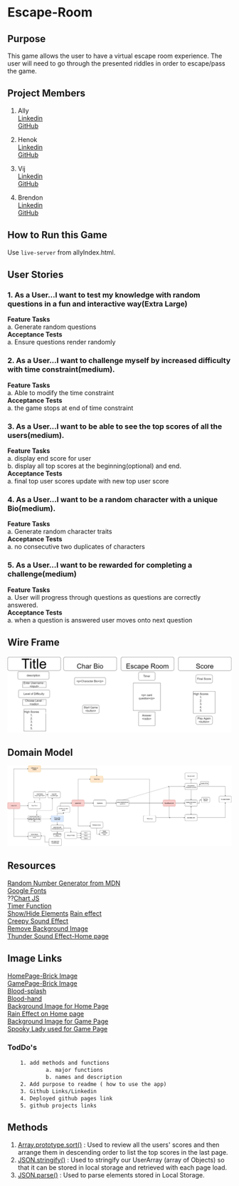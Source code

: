 # Escape-Room

## Purpose ##  
This game allows the user to have a virtual escape room experience. The user will need to go through the presented riddles in order to escape/pass the game.

## Project Members ##
1. Ally  
[Linkedin](https://www.linkedin.com/in/allyson-reyes/)  
[GitHub](https://github.com/areyes986)
2. Henok  
[Linkedin](https://www.linkedin.com/in/henok-gebremedhn-626a4b153/)  
[GitHub](https://github.com/henok-6411)
3. Vij  
[Linkedin](https://www.linkedin.com/in/vijayetarangarajan/)  
[GitHub](https://github.com/vijayetar)

4. Brendon  
[Linkedin](https://www.linkedin.com/in/brendon-hampton-37132899/)  
[GitHub](https://github.com/BrendonLH)

## How to Run this Game ##
Use `live-server` from allyIndex.html.
​

## User Stories

### 1. As a User...I want to test my knowledge with random questions in a fun and interactive way(Extra Large) ###

**Feature Tasks**  
        a. Generate random questions  
**Acceptance Tests**  
        a. Ensure questions render randomly


### 2. As a User...I want to challenge myself by increased difficulty with time constraint(medium). ### 
 **Feature Tasks**  
        a. Able to modify the time constraint  
**Acceptance Tests**  
        a. the game stops at end of time constraint

### 3. As a User...I want to be able to see the top scores of all the users(medium). ###

**Feature Tasks**   
        a. display end score for user  
        b. display all top scores at the beginning(optional) and end.    
**Acceptance Tests**  
        a. final top user scores update with new top user score


### 4. As a User...I want to be a random character with a unique Bio(medium). ###

**Feature Tasks**  
        a. Generate random character traits  
**Acceptance Tests**  
        a. no consecutive two duplicates of characters
        

### 5. As a User...I want to be rewarded for completing a challenge(medium) ###

**Feature Tasks**  
        a. User will progress through questions as questions are correctly answered.  
**Acceptance Tests**  
        a. when a question is answered user moves onto next question


## Wire Frame ##
![wireframe](/img/WireFrame.jpg)

## Domain Model ##
![Domain Model](/img/DomainModel.png)

## Resources ##
[Random Number Generator from MDN](https://developer.mozilla.org/en-US/docs/Web/JavaScript/Reference/Global_Objects/Math/random)    
[Google Fonts](https://fonts.google.com/?category=Display&selection.family=Rammetto+One)  
??[Chart JS](https://www.chartjs.org/docs/latest/)   
[Timer Function](https://www.geeksforgeeks.org/javascript-timer/)  
[Show/Hide Elements](https://gomakethings.com/how-to-show-and-hide-elements-with-vanilla-javascript/) 
[Rain effect](https://github.com/bikkimahato/HTML-CSS-Projects/tree/master/RainAnimation)  
[Creepy Sound Effect](http://soundbible.com/2165-Creepy-Background.html)  
[Remove Background Image](https://www.remove.bg/upload)  
[Thunder Sound Effect-Home page](http://soundbible.com/2053-Thunder-Sound-FX.html)


## Image Links ##
[HomePage-Brick Image](https://unsplash.com/)  
[GamePage-Brick Image](https://unsplash.com/)  
[Blood-splash](https://encrypted-tbn0.gstatic.com/images?q=tbn:ANd9GcTlYvyNujTDMFpxcN6xzhcmHbil44f3ilcbK8CSVN_Kjp3ALhJJJg&s)  
[Blood-hand]( https://media.wired.com/photos/5bd262d4b1e96429a704ba17/master/w_2560%2Cc_limit/bloodyhand_top-1036615756.jpg)  
[Background Image for Home Page](https://get.wallhere.com/photo/night-Moon-moonlight-swamp-house-haunted-digital-art-1149294.jpg)  
[Rain Effect on Home page](https://github.com/bikkimahato/HTML-CSS-Projects/tree/master/RainAnimation)  
[Background Image for Game Page](https://unsplash.com/photos/GhxWry42_zQ)  
[Spooky Lady used for Game Page](https://unsplash.com/photos/60jofh7Vti0)  



### TodDo's 
        1. add methods and functions
                a. major functions 
                b. names and description
        2. Add purpose to readme ( how to use the app)
        3. Github Links/Linkedin
        4. Deployed github pages link
        5. github projects links


## Methods ##
1.   [Array.prototype.sort()](https://developer.mozilla.org/en-US/docs/Web/JavaScript/Reference/Global_Objects/Array/sort) : Used to review all the users' scores and then arrange them in descending order to list the top scores in the last page.  
2.   [JSON.stringify()](https://developer.mozilla.org/en-US/docs/Web/JavaScript/Reference/Global_Objects/JSON/stringify) : Used to stringify our UserArray (array of Objects) so that it can be stored in local storage and retrieved with each page load.  
3.   [JSON.parse()](https://developer.mozilla.org/en-US/docs/Web/JavaScript/Reference/Global_Objects/JSON/parse) : Used to parse elements stored in Local Storage.   

